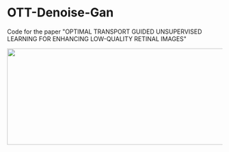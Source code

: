 # OTT-Denoise-Gan
Code for the paper "OPTIMAL TRANSPORT GUIDED UNSUPERVISED LEARNING FOR ENHANCING LOW-QUALITY RETINAL IMAGES"

<img src="../images/network-final.png" width="525" height="225"/>
